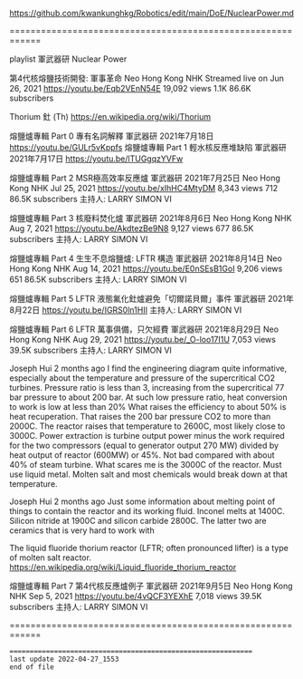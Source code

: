 https://github.com/kwankunghkg/Robotics/edit/main/DoE/NuclearPower.md

============================================================

playlist 軍武器研 Nuclear Power

第4代核熔鹽技術開發: 軍事革命		Neo Hong Kong NHK Streamed live on Jun 26, 2021
https://youtu.be/Eqb2VEnN54E
19,092 views
1.1K
86.6K subscribers

Thorium 釷 (Th)
https://en.wikipedia.org/wiki/Thorium


熔鹽爐專輯 Part 0 專有名詞解釋		軍武器研 2021年7月18日
https://youtu.be/GULr5vKppfs
熔鹽爐專輯 Part 1 輕水核反應堆缺陷		軍武器研 2021年7月17日
https://youtu.be/lTUGgqzYVFw

熔鹽爐專輯 Part 2 MSR極高效率反應爐		軍武器研 2021年7月25日 Neo Hong Kong NHK Jul 25, 2021
https://youtu.be/xIhHC4MtyDM
8,343 views
712
86.5K subscribers
主持人:  LARRY    SIMON    VI

熔鹽爐專輯 Part 3 核廢料焚化爐		軍武器研 2021年8月6日 Neo Hong Kong NHK Aug 7, 2021
https://youtu.be/AkdtezBe9N8
9,127 views
677
86.5K subscribers
主持人:  LARRY   SIMON   VI

熔鹽爐專輯 Part 4 生生不息熔鹽爐: LFTR 構造		軍武器研 2021年8月14日 Neo Hong Kong NHK Aug 14, 2021
https://youtu.be/E0nSEsB1GoI
9,206 views
651
86.5K subscribers
主持人:  LARRY    SIMON    VI


熔鹽爐專輯 Part 5 LFTR 液態氟化釷爐避免「切爾諾貝爾」事件 	軍武器研 2021年8月22日
https://youtu.be/IGRS0ln1HII
主持人:  LARRY     SIMON    VI

熔鹽爐專輯 Part 6 LFTR 萬事俱備，只欠經費		軍武器研 2021年8月29日 Neo Hong Kong NHK Aug 29, 2021
https://youtu.be/_O-loo17I1U
7,053 views
39.5K subscribers
主持人:  LARRY     SIMON    VI

Joseph Hui 2 months ago
I find the engineering diagram quite informative, especially about the temperature and pressure of the supercritical CO2 turbines. 
Pressure ratio is less than 3, increasing from the supercritical 77 bar pressure to  about 200 bar. At such low pressure ratio, heat conversion to work is low at less than 20%
What raises the efficiency to about 50% is heat recuperation. That raises the 200 bar pressure CO2 to more than 2000C. The reactor raises that temperature to 2600C, most likely close to 3000C. Power extraction is turbine output power minus the work required for the two compressors (equal to generator output 270 MW) divided by heat output of reactor (600MW) or 45%. 
Not bad compared with about 40% of steam turbine.
What scares me is the 3000C of the reactor. Must use liquid metal. Molten salt and most chemicals would break down at that temperature. 

Joseph Hui 2 months ago
Just some information about melting point of things to contain the reactor and its working fluid. 
Inconel melts at 1400C. Silicon nitride at 1900C and silicon carbide 2800C. The latter two are ceramics that is very hard to work with 


The liquid fluoride thorium reactor (LFTR; often pronounced lifter) is a type of molten salt reactor.
  https://en.wikipedia.org/wiki/Liquid_fluoride_thorium_reactor


熔鹽爐專輯 Part 7 第4代核反應爐例子		軍武器研 2021年9月5日 Neo Hong Kong NHK  Sep 5, 2021
https://youtu.be/4vQCF3YEXhE
7,018 views
39.5K subscribers
主持人:  LARRY    SIMON    VI








============================================================



```
============================================================
last update 2022-04-27_1553
end of file

